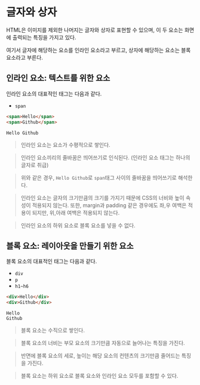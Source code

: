 # 글자와 상자

HTML은 이미지를 제외한 나머지는 글자와 상자로 표현할 수 있으며, 이 두 요소는 화면에 출력되는 특징을 가지고 있다. 

여기서 글자에 해당하는 요소를 인라인 요소라고 부르고, 상자에 해당하는 요소는 블록 요소라고 부른다.

## 인라인 요소: 텍스트를 위한 요소

인라인 요소의 대표적인 태그는 다음과 같다. 

- `span`

```html
<span>Hello</span>
<span>Github</span>
```

```text
Hello Github
```

> 인라인 요소는 요소가 수평적으로 쌓인다.

> 인라인 요소끼리의 줄바꿈은 띄어쓰기로 인식된다. (인라인 요소 태그는 하나의 글자로 취급)

> 위와 같은 경우, `Hello Github`로 `span`태그 사이의 줄바꿈을 띄어쓰기로 해석한다. 

> 인라인 요소는 글자의 크기만큼의 크기를 가지기 때문에 CSS의 너비와 높이 속성이 적용되지 않는다.
> 또한, margin과 padding 같은 경우에도 좌,우 여백은 적용이 되지만, 위,아래 여백은 적용되지 않는다.

> 인라인 요소의 하위 요소로 블록 요소를 넣을 수 없다. 


## 블록 요소: 레이아웃을 만들기 위한 요소

블록 요소의 대표적인 태그는 다음과 같다.

- `div`
- `p`
- `h1~h6`

```html
<div>Hello</div>
<div>Github</div>
```

```text
Hello
Github
```

> 블록 요소는 수직으로 쌓인다.

> 블록 요소의 너비는 부모 요소의 크기만큼 자동으로 늘어나는 특징을 가진다.

> 반면에 블록 요소의 세로, 높이는 해당 요소의 컨텐츠의 크기만큼 줄어드는 특징을 가진다.

> 블록 요소는 하위 요소로 블록 요소와 인라인 요소 모두를 포함할 수 있다. 

